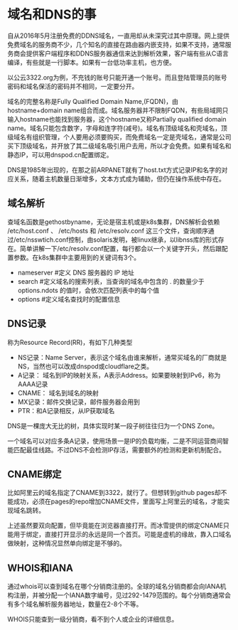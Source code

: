 # 域名和DNS的事

自从2016年5月注册免费的DDNS域名，一直用却从未深究过其中原理。网上提供免费域名的服务商不少，几个知名的直接在路由器内嵌支持，如果不支持，通常服务商会提供客户端程序和DDNS服务器通信来达到解析效果，客户端有些从C语言编译，有些就是一行脚本。如果有一台低功率主机，也方便。

以公云3322.org为例，不充钱的账号只能开通一个账号。而且登陆管理员的账号密码和域名保活的密码并不相同，一定要分开。

域名的完整名称是Fully Qualified Domain Name,(FQDN)，由hostname+domain name组合而成。域名服务器并不限制FQDN，有些局域网只输入hostname也能找到服务器，这个hostname又称Partially qualified domain name。域名只能包含数字，字母和连字符(减号)。域名有顶级域名和壳域名，顶级域名有组织管理，个人要用必须要购买，而免费域名一定是壳域名，通常是公司买下顶级域名，并开放了其二级域名吸引用户去用，所以才会免费。如果有域名和静态IP，可以用dnspod.cn配置绑定。

DNS是1985年出现的，在那之前ARPANET就有了host.txt方式记录IP和名字的对应关系，随着主机数量日渐增多，文本方式成为辅助，但仍在操作系统中存在。

## 域名解析

查域名函数是gethostbyname，无论是宿主机或是k8s集群，DNS解析会依赖 /etc/host.conf 、 /etc/hosts 和 /etc/resolv.conf 这三个文件，查询顺序通过/etc/nsswtich.conf控制，由solaris发明，被linux继承，以libnss库的形式存在。简单讲解一下/etc/resolv.conf配置，每行都会以一个关键字开头，然后跟配置参数。在k8s集群中主要用到的关键词有3个。

* nameserver   #定义 DNS 服务器的 IP 地址
* search       #定义域名的搜索列表，当查询的域名中包含的 . 的数量少于 options.ndots 的值时，会依次匹配列表中的每个值
* options      #定义域名查找时的配置信息

## DNS记录

称为Resource Record(RR)，有如下几种类型

* NS记录：Name Server，表示这个域名由谁来解析，通常买域名的厂商就是NS，当然也可以改成dnspod或cloudflare之类。
* A记录： 域名到IP的映射关系，A表示Address。如果要映射到IPv6，称为AAAA记录
* CNAME： 域名到域名的映射
* MX记录：邮件交换记录，邮件服务器会用到
* PTR：和A记录相反，从IP获取域名

DNS是一棵庞大无比的树，具体实现时某一段子树往往归为一个DNS Zone。

一个域名可以对应多条A记录，使用场景一是IP的负载均衡，二是不同运营商间智能匹配最佳线路。不过DNS不会检测IP存活，需要额外的检测和更新机制配合。

## CNAME绑定

比如阿里云的域名指定了CNAME到3322，就行了。但想转到github pages却不能成功，必须在pages的repo增加CNAME文件，里面写上阿里云的域名，才能实现域名跳转。

上述虽然要双向配置，但毕竟能在浏览器直接打开。而冰雪提供的绑定CNAME只能用于绑定，直接打开显示的永远是同一个首页。可能是虚机的缘故，靠入口域名做映射，这种情况显然单向绑定是不够的。

## WHOIS和IANA

通过whois可以查到域名在哪个分销商注册的。全球的域名分销商都会向IANA机构注册，并被分配一个IANA数字编号，见过292-1479范围的。每个分销商通常会有多个域名解析服务器地址，数量在2-8个不等。

WHOIS只能查到一级分销商，看不到个人或企业的详细信息。